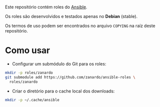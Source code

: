 Este repositório contém roles do
[Ansible](https://docs.ansible.com/ansible/index.html).

Os roles são desenvolvidos e testados apenas no **Debian** (stable).

Os termos de uso podem ser encontrados no arquivo `COPYING` na raíz deste
repositório.

# Como usar

- Configurar um submódulo do Git para os roles:

```bash
mkdir -p roles/zanardo
git submodule add https://github.com/zanardo/ansible-roles \
  roles/zanardo
```

- Criar o diretório para o cache local dos downloads:

```bash
mkdir -p ~/.cache/ansible
```
